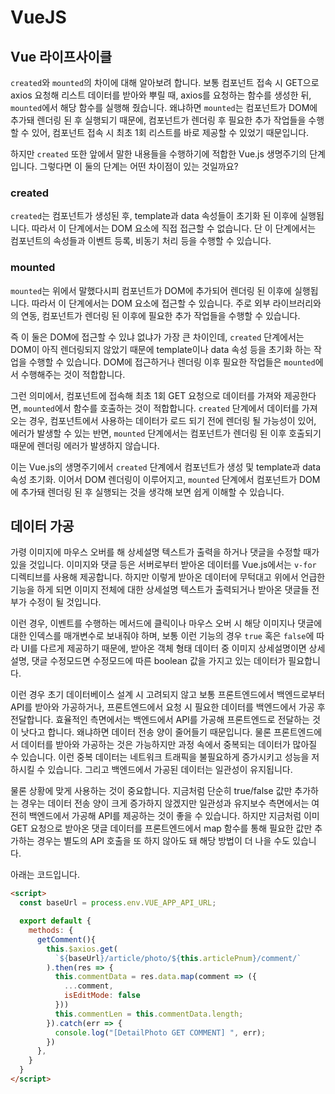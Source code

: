 # VueJS

## Vue 라이프사이클

<code>created</code>와 <code>mounted</code>의 차이에 대해 알아보려 합니다. 보통 컴포넌트 접속 시 GET으로 axios 요청해 리스트 데이터를 받아와 뿌릴 때, axios를 요청하는 함수를 생성한 뒤, <code>mounted</code>에서 해당 함수를 실행해 줬습니다. 왜냐하면 <code>mounted</code>는 컴포넌트가 DOM에 추가돼 렌더링 된 후 실행되기 때문에, 컴포넌트가 렌더링 후 필요한 추가 작업들을 수행할 수 있어, 컴포넌트 접속 시 최초 1회 리스트를 바로 제공할 수 있었기 때문입니다.

하지만 <code>created</code> 또한 앞에서 말한 내용들을 수행하기에 적합한 Vue.js 생명주기의 단계입니다. 그렇다면 이 둘의 단계는 어떤 차이점이 있는 것일까요?

### created

<code>created</code>는 컴포넌트가 생성된 후, template과 data 속성들이 초기화 된 이후에 실행됩니다. 따라서 이 단계에서는 DOM 요소에 직접 접근할 수 없습니다. 단 이 단계에서는 컴포넌트의 속성들과 이벤트 등록, 비동기 처리 등을 수행할 수 있습니다.

### mounted

<code>mounted</code>는 위에서 말했다시피 컴포넌트가 DOM에 추가되어 렌더링 된 이후에 실행됩니다. 따라서 이 단계에서는 DOM 요소에 접근할 수 있습니다. 주로 외부 라이브러리와의 연동, 컴포넌트가 렌더링 된 이후에 필요한 추가 작업들을 수행할 수 있습니다.

즉 이 둘은 DOM에 접근할 수 있냐 없냐가 가장 큰 차이인데, <code>created</code> 단계에서는 DOM이 아직 렌더링되지 않았기 때문에 template이나 data 속성 등을 초기화 하는 작업을 수행할 수 있습니다. DOM에 접근하거나 렌더링 이후 필요한 작업들은 <code>mounted</code>에서 수행해주는 것이 적합합니다.

그런 의미에서, 컴포넌트에 접속해 최초 1회 GET 요청으로 데이터를 가져와 제공한다면, <code>mounted</code>에서 함수를 호출하는 것이 적합합니다. <code>created</code> 단계에서 데이터를 가져오는 경우, 컴포넌트에서 사용하는 데이터가 로드 되기 전에 렌더링 될 가능성이 있어, 에러가 발생할 수 있는 반면, <code>mounted</code> 단계에서는 컴포넌트가 렌더링 된 이후 호출되기 때문에 렌더링 에러가 발생하지 않습니다.

이는 Vue.js의 생명주기에서 <code>created</code> 단계에서 컴포넌트가 생성 및 template과 data 속성 초기화. 이어서 DOM 렌더링이 이루어지고, <code>mounted</code> 단계에서 컴포넌트가 DOM에 추가돼 렌더링 된 후 실행되는 것을 생각해 보면 쉽게 이해할 수 있습니다.

## 데이터 가공

가령 이미지에 마우스 오버를 해 상세설명 텍스트가 출력을 하거나 댓글을 수정할 때가 있을 것입니다. 이미지와 댓글 등은 서버로부터 받아온 데이터를 Vue.js에서는 <code>v-for</code> 디렉티브를 사용해 제공합니다. 하지만 이렇게 받아온 데이터에 무턱대고 위에서 언급한 기능을 하게 되면 이미지 전체에 대한 상세설명 텍스트가 출력되거나 받아온 댓글들 전부가 수정이 될 것입니다.

이런 경우, 이벤트를 수행하는 메서드에 클릭이나 마우스 오버 시 해당 이미지나 댓글에 대한 인덱스를 매개변수로 보내줘야 하며, 보통 이런 기능의 경우 <code>true</code> 혹은 <code>false</code>에 따라 UI를 다르게 제공하기 때문에, 받아온 객체 형태 데이터 중 이미지 상세설명이면 상세설명, 댓글 수정모드면 수정모드에 따른 boolean 값을 가지고 있는 데이터가 필요합니다.

이런 경우 초기 데이터베이스 설계 시 고려되지 않고 보통 프론트엔드에서 백엔드로부터 API를 받아와 가공하거나, 프론트엔드에서 요청 시 필요한 데이터를 백엔드에서 가공 후 전달합니다. 효율적인 측면에서는 백엔드에서 API를 가공해 프론트엔드로 전달하는 것이 낫다고 합니다. 왜냐하면 데이터 전송 양이 줄어들기 때문입니다. 물론 프론트엔드에서 데이터를 받아와 가공하는 것은 가능하지만 과정 속에서 중복되는 데이터가 많아질 수 있습니다. 이런 중복 데이터는 네트워크 트래픽을 불필요하게 증가시키고 성능을 저하시킬 수 있습니다. 그리고 백엔드에서 가공된 데이터는 일관성이 유지됩니다.

물론 상황에 맞게 사용하는 것이 중요합니다. 지금처럼 단순히 true/false 값만 추가하는 경우는 데이터 전송 양이 크게 증가하지 않겠지만 일관성과 유지보수 측면에서는 여전히 백엔드에서 가공해 API를 제공하는 것이 좋을 수 있습니다. 하지만 지금처럼 이미 GET 요청으로 받아온 댓글 데이터를 프론트엔드에서 map 함수를 통해 필요한 값만 추가하는 경우는 별도의 API 호출을 또 하지 않아도 돼 해당 방법이 더 나을 수도 있습니다.

아래는 코드입니다.

```html
<script>
  const baseUrl = process.env.VUE_APP_API_URL;

  export default {
    methods: {
      getComment(){
        this.$axios.get(
          `${baseUrl}/article/photo/${this.articlePnum}/comment/`
        ).then(res => {
          this.commentData = res.data.map(comment => ({
            ...comment,
            isEditMode: false
          }))
          this.commentLen = this.commentData.length;
        }).catch(err => {
          console.log("[DetailPhoto GET COMMENT] ", err);
        })
      },
    }
  }
</script>
```